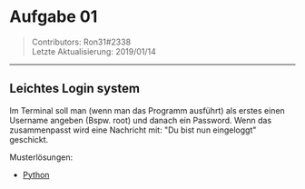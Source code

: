# Aufgabe 01
> Contributors: Ron31#2338  
> Letzte Aktualisierung:  2019/01/14

---

## Leichtes Login system

Im Terminal soll man (wenn man das Programm ausführt) als erstes einen Username angeben (Bspw. root)
und danach ein Password. Wenn das zusammenpasst wird eine Nachricht mit: "Du bist nun eingeloggt" geschickt.

Musterlösungen:
- [Python](loesungen/python/1.py)
